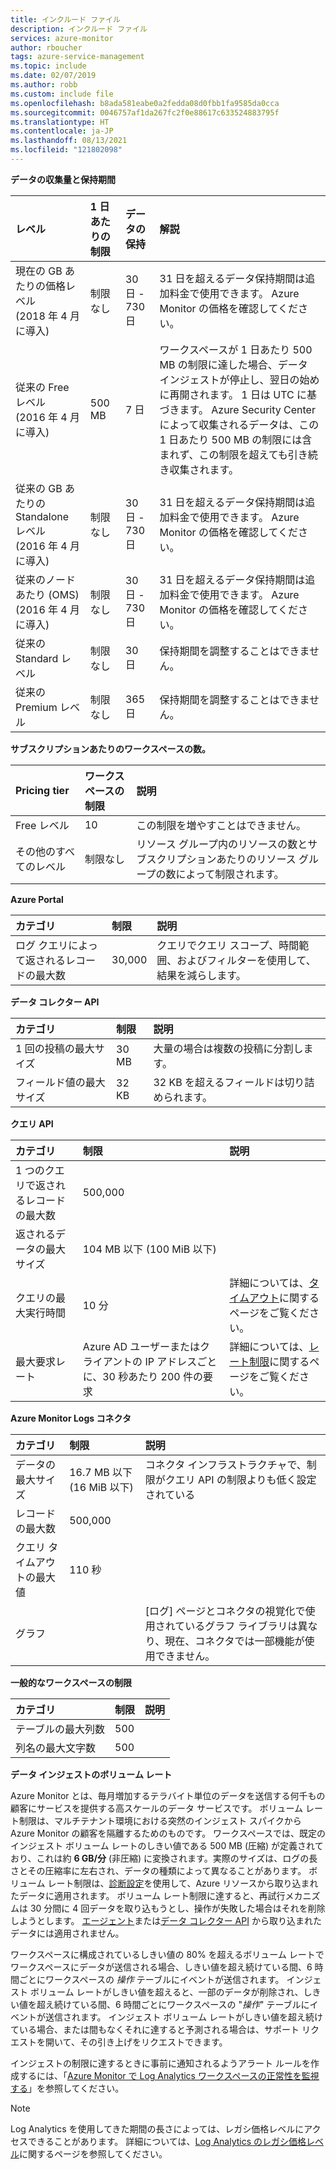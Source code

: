 ```yaml
---
title: インクルード ファイル
description: インクルード ファイル
services: azure-monitor
author: rboucher
tags: azure-service-management
ms.topic: include
ms.date: 02/07/2019
ms.author: robb
ms.custom: include file
ms.openlocfilehash: b8ada581eabe0a2fedda08d0fbb1fa9585da0cca
ms.sourcegitcommit: 0046757af1da267fc2f0e88617c633524883795f
ms.translationtype: HT
ms.contentlocale: ja-JP
ms.lasthandoff: 08/13/2021
ms.locfileid: "121802098"
---
```

**データの収集量と保持期間** 

| レベル | 1 日あたりの制限 | データの保持 | 解説 |
|:---|:---|:---|:---|
| 現在の GB あたりの価格レベル<br>(2018 年 4 月に導入) | 制限なし | 30 日 - 730 日 | 31 日を超えるデータ保持期間は追加料金で使用できます。 Azure Monitor の価格を確認してください。 |
| 従来の Free レベル<br>(2016 年 4 月に導入) | 500 MB | 7 日 | ワークスペースが 1 日あたり 500 MB の制限に達した場合、データ インジェストが停止し、翌日の始めに再開されます。 1 日は UTC に基づきます。 Azure Security Center によって収集されるデータは、この 1 日あたり 500 MB の制限には含まれず、この制限を超えても引き続き収集されます。  |
| 従来の GB あたりの Standalone レベル<br>(2016 年 4 月に導入) | 制限なし | 30 日 - 730 日 | 31 日を超えるデータ保持期間は追加料金で使用できます。 Azure Monitor の価格を確認してください。 |
| 従来のノードあたり (OMS)<br>(2016 年 4 月に導入) | 制限なし | 30 日 - 730 日 | 31 日を超えるデータ保持期間は追加料金で使用できます。 Azure Monitor の価格を確認してください。 |
| 従来の Standard レベル | 制限なし | 30 日  | 保持期間を調整することはできません。 |
| 従来の Premium レベル | 制限なし | 365 日  | 保持期間を調整することはできません。 |

**サブスクリプションあたりのワークスペースの数。**

| Pricing tier    | ワークスペースの制限 | 説明
|:---|:---|:---|
| Free レベル  | 10 | この制限を増やすことはできません。 |
| その他のすべてのレベル | 制限なし | リソース グループ内のリソースの数とサブスクリプションあたりのリソース グループの数によって制限されます。 |

**Azure Portal**

| カテゴリ | 制限 | 説明 |
|:---|:---|:---|
| ログ クエリによって返されるレコードの最大数 | 30,000 | クエリでクエリ スコープ、時間範囲、およびフィルターを使用して、結果を減らします。 |


**データ コレクター API**

| カテゴリ | 制限 | 説明 |
|:---|:---|:---|
| 1 回の投稿の最大サイズ | 30 MB | 大量の場合は複数の投稿に分割します。 |
| フィールド値の最大サイズ  | 32 KB | 32 KB を超えるフィールドは切り詰められます。 |

**クエリ API**

| カテゴリ | 制限 | 説明 |
|:---|:---|:---|
| 1 つのクエリで返されるレコードの最大数 | 500,000 | |
| 返されるデータの最大サイズ | 104 MB 以下 (100 MiB 以下)| |
| クエリの最大実行時間 | 10 分 | 詳細については、[タイムアウト](https://dev.loganalytics.io/documentation/Using-the-API/Timeouts)に関するページをご覧ください。  |
| 最大要求レート | Azure AD ユーザーまたはクライアントの IP アドレスごとに、30 秒あたり 200 件の要求 | 詳細については、[レート制限](https://dev.loganalytics.io/documentation/Using-the-API/Limits)に関するページをご覧ください。 |

**Azure Monitor Logs コネクタ**

| カテゴリ | 制限 | 説明 |
|:---|:---|:---|
| データの最大サイズ | 16.7 MB 以下 (16 MiB 以下) | コネクタ インフラストラクチャで、制限がクエリ API の制限よりも低く設定されている |
| レコードの最大数 | 500,000 | |
| クエリ タイムアウトの最大値 | 110 秒 | |
| グラフ | | [ログ] ページとコネクタの視覚化で使用されているグラフ ライブラリは異なり、現在、コネクタでは一部機能が使用できません。 |

**一般的なワークスペースの制限**

| カテゴリ | 制限 | 説明 |
|:---|:---|:---|
| テーブルの最大列数         | 500 | |
| 列名の最大文字数 | 500 | |

**<a name="data-ingestion-volume-rate">データ インジェストのボリューム レート</a>**

Azure Monitor とは、毎月増加するテラバイト単位のデータを送信する何千もの顧客にサービスを提供する高スケールのデータ サービスです。 ボリューム レート制限は、マルチテナント環境における突然のインジェスト スパイクから Azure Monitor の顧客を隔離するためのものです。 ワークスペースでは、既定のインジェスト ボリューム レートのしきい値である 500 MB (圧縮) が定義されており、これは約 **6 GB/分** (非圧縮) に変換されます。実際のサイズは、ログの長さとその圧縮率に左右され、データの種類によって異なることがあります。 ボリューム レート制限は、[診断設定](../articles/azure-monitor/essentials/diagnostic-settings.md)を使用して、Azure リソースから取り込まれたデータに適用されます。 ボリューム レート制限に達すると、再試行メカニズムは 30 分間に 4 回データを取り込もうとし、操作が失敗した場合はそれを削除しようとします。 [エージェント](../articles/azure-monitor/agents/agents-overview.md)または[データ コレクター API](../articles/azure-monitor/logs/data-collector-api.md) から取り込まれたデータには適用されません。

ワークスペースに構成されているしきい値の 80% を超えるボリューム レートでワークスペースにデータが送信される場合、しきい値を超え続けている間、6 時間ごとにワークスペースの *操作* テーブルにイベントが送信されます。 インジェスト ボリューム レートがしきい値を超えると、一部のデータが削除され、しきい値を超え続けている間、6 時間ごとにワークスペースの "*操作*" テーブルにイベントが送信されます。 インジェスト ボリューム レートがしきい値を超え続けている場合、または間もなくそれに達すると予測される場合は、サポート リクエストを開いて、その引き上げをリクエストできます。 

インジェストの制限に達するときに事前に通知されるようアラート ルールを作成するには、「[Azure Monitor で Log Analytics ワークスペースの正常性を監視する](../articles/azure-monitor/logs/monitor-workspace.md)」を参照してください。

>[!NOTE]
>Log Analytics を使用してきた期間の長さによっては、レガシ価格レベルにアクセスできることがあります。 詳細については、[Log Analytics のレガシ価格レベル](../articles/azure-monitor/logs/manage-cost-storage.md#legacy-pricing-tiers)に関するページを参照してください。
